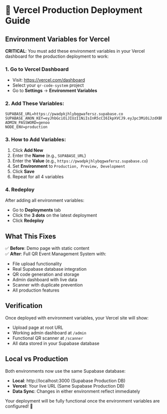 # 🚀 Vercel Production Deployment Guide

## Environment Variables for Vercel

**CRITICAL**: You must add these environment variables in your Vercel dashboard for the production deployment to work:

### 1. Go to Vercel Dashboard
- Visit: https://vercel.com/dashboard
- Select your `qr-code-system` project
- Go to **Settings** → **Environment Variables**

### 2. Add These Variables:

```
SUPABASE_URL=https://pwadpkjhlybqgwafersz.supabase.co
SUPABASE_ANON_KEY=eyJhbGciOiJIUzI1NiIsInR5cCI6IkpXVCJ9.eyJpc3MiOiJzdXBhYmFzZSIsInJlZiI6InB3YWRwa2pobHlicWd3YWZlcnN6Iiwicm9sZSI6ImFub24iLCJpYXQiOjE3NTcxMDMwNzcsImV4cCI6MjA3MjY3OTA3N30.JGT7W6CUEWO0ABGBq1Xal22o0zNCpITkBqh0Newazjg
ADMIN_PASSWORD=genoo
NODE_ENV=production
```

### 3. How to Add Variables:
1. Click **Add New**
2. Enter the **Name** (e.g., `SUPABASE_URL`)
3. Enter the **Value** (e.g., `https://pwadpkjhlybqgwafersz.supabase.co`)
4. Set **Environment** to `Production, Preview, Development`
5. Click **Save**
6. Repeat for all 4 variables

### 4. Redeploy
After adding all environment variables:
- Go to **Deployments** tab
- Click the **3 dots** on the latest deployment
- Click **Redeploy**

## What This Fixes

✅ **Before**: Demo page with static content  
✅ **After**: Full QR Event Management System with:
- File upload functionality
- Real Supabase database integration
- QR code generation and storage
- Admin dashboard with live data
- Scanner with duplicate prevention
- All production features

## Verification

Once deployed with environment variables, your Vercel site will show:
- Upload page at root URL
- Working admin dashboard at `/admin`
- Functional QR scanner at `/scanner`
- All data stored in your Supabase database

## Local vs Production

Both environments now use the same Supabase database:
- **Local**: http://localhost:3000 (Supabase Production DB)
- **Vercel**: Your live URL (Same Supabase Production DB)
- **Data Sync**: Changes in either environment reflect immediately

Your deployment will be fully functional once the environment variables are configured! 🎉
